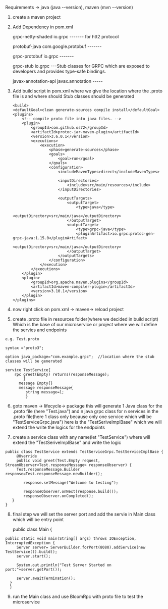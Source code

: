 Requirements -> java (java --version), maven (mvn --version)
 1. create a maven project 
 2. Add Dependency in pom.xml
 	
	grpc-netty-shaded   <groupId>io.grpc ------- for htt2 protocol
	
 	protobuf-java      <groupId>com.google.protobuf ------- 
	
 	grpc-protobuf      <groupId>io.grpc -------
	
 	grpc-stub          <groupId>io.grpc ---Stub classes for GRPC which are exposed to developers and provides type-safe bindings.
	
 	javax-annotation-api <groupId>javax.annotation -----
	
 3. Add build script in pom.xml where we give the location where the .proto file is and where should Stub classes should be generated
 
        <build>
        <defaultGoal>clean generate-sources compile install</defaultGoal>
        <plugins>
            <!-- compile proto file into java files. -->
            <plugin>
                <groupId>com.github.os72</groupId>
                <artifactId>protoc-jar-maven-plugin</artifactId>
                <version>3.6.0.1</version>
                <executions>
                    <execution>
                        <phase>generate-sources</phase>
                        <goals>
                            <goal>run</goal>
                        </goals>
                        <configuration>
                            <includeMavenTypes>direct</includeMavenTypes>

                            <inputDirectories>
                                <include>src/main/resources</include>
                            </inputDirectories>

                            <outputTargets>
                                <outputTarget>
                                    <type>java</type>
                                    <outputDirectory>src/main/java</outputDirectory>
                                </outputTarget>
                                <outputTarget>
                                    <type>grpc-java</type>
                                    <pluginArtifact>io.grpc:protoc-gen-grpc-java:1.15.0</pluginArtifact>
                                    <outputDirectory>src/main/java</outputDirectory>
                                </outputTarget>
                            </outputTargets>
                        </configuration>
                    </execution>
                </executions>
            </plugin>
            <plugin>
                <groupId>org.apache.maven.plugins</groupId>
                <artifactId>maven-compiler-plugin</artifactId>
                <version>3.10.1</version>
            </plugin>
        </plugins>
     </build>
  
  4. now right click on pom.xml -> maven-> reload project
  
  5. create .proto file in resources folder(where we decided in build script) Which is the base of our microservice or project where we will define
     the servies and endpoints 
	
	e.g. Test.proto
          
	syntax ="proto3";                        
          
	option java_package="com.example.grpc";  //location where the stub classes will be generated
          
	service TestService{
	    rpc greet(Empty) returns(responseMessage);
            }
          message Empty{}
          message responseMessage{
             string message=1;
             }
       
  6. goto  maven -> lifecycle-> package
       this will generate 1 Java class for the .proto file (here "Test.java") and n java grpc class for n services in the .proto file(here 1 class only  because only one service which will be "TestServiceGrpc.java") here is the "TestSeriveImplBase" which we will extend the write the logics for the endpoints
       
  7.  create a service class with any name(let "TestService") where will extend the "TestSeriveImplBase" and write the logic
  
      
	public class TestService extends TestServiceGrpc.TestServiceImplBase {
         @Override
    	 public void greet(Test.Empty request, StreamObserver<Test.responseMessage> responseObserver) {
       	 Test.responseMessage.Builder response=Test.responseMessage.newBuilder();

        	response.setMessage("Welcome to testing");

        	responseObserver.onNext(response.build());
        	responseObserver.onCompleted();
   	   }
	}
   
   8. final step we will set the server port and add the servie in Main class which will be entry point
        
	
        public class Main {
   	 
	public static void main(String[] args) throws IOException, InterruptedException {
         Server server= ServerBuilder.forPort(8080).addService(new TestService()).build();
         server.start();

         System.out.println("Test Server Started on port:"+server.getPort());

         server.awaitTermination();
   	  }
      }
	
 	
   9. run the Main class and use BloomRpc with proto file to test the microservice 
